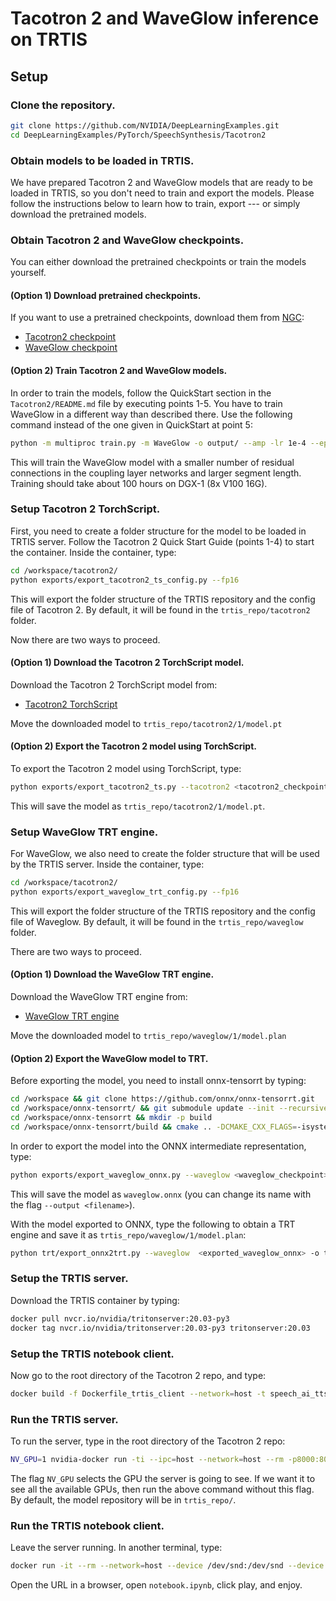 
# Tacotron 2 and WaveGlow inference on TRTIS

## Setup

### Clone the repository.
```bash
git clone https://github.com/NVIDIA/DeepLearningExamples.git
cd DeepLearningExamples/PyTorch/SpeechSynthesis/Tacotron2
```

### Obtain models to be loaded in TRTIS.

We have prepared Tacotron 2 and WaveGlow models that are ready to be loaded in TRTIS,
so you don't need to train and export the models. Please follow the instructions 
below to learn how to train, export --- or simply download the pretrained models. 

### Obtain Tacotron 2 and WaveGlow checkpoints.

You can either download the pretrained checkpoints or train the models yourself.

#### (Option 1) Download pretrained checkpoints.

If you want to use a pretrained checkpoints, download them from [NGC](https://ngc.nvidia.com/catalog/models):

- [Tacotron2 checkpoint](https://ngc.nvidia.com/models/nvidia:tacotron2pyt_fp16)
- [WaveGlow checkpoint](https://ngc.nvidia.com/models/nvidia:waveglow256pyt_fp16)


#### (Option 2) Train Tacotron 2 and WaveGlow models.

In order to train the models, follow the QuickStart section in the `Tacotron2/README.md`
file by executing points 1-5. You have to train WaveGlow in a different way than described there. Use
the following command instead of the one given in QuickStart at point 5:

```bash
python -m multiproc train.py -m WaveGlow -o output/ --amp -lr 1e-4 --epochs 2001 --wn-channels 256 -bs 12 --segment-length 16000 --weight-decay 0 --grad-clip-thresh 65504.0 --cudnn-benchmark --cudnn-enabled --log-file output/nvlog.json
```

This will train the WaveGlow model with a smaller number of residual connections
in the coupling layer networks and larger segment length. Training should take 
about 100 hours on DGX-1 (8x V100 16G).

### Setup Tacotron 2 TorchScript.

First, you need to create a folder structure for the model to be loaded in TRTIS server.
Follow the Tacotron 2 Quick Start Guide (points 1-4) to start the container.
Inside the container, type:
```bash
cd /workspace/tacotron2/
python exports/export_tacotron2_ts_config.py --fp16
```

This will export the folder structure of the TRTIS repository and the config file of Tacotron 2. 
By default, it will be found in the `trtis_repo/tacotron2` folder.

Now there are two ways to proceed.

#### (Option 1) Download the Tacotron 2 TorchScript model.

Download the Tacotron 2 TorchScript model from:
- [Tacotron2 TorchScript](https://ngc.nvidia.com/models/nvidia:tacotron2pyt_jit_fp16)

Move the downloaded model to `trtis_repo/tacotron2/1/model.pt`

#### (Option 2) Export the Tacotron 2 model using TorchScript.

To export the Tacotron 2 model using TorchScript, type:
```bash
python exports/export_tacotron2_ts.py --tacotron2 <tacotron2_checkpoint> -o trtis_repo/tacotron2/1/model.pt --fp16
```

This will save the model as ``trtis_repo/tacotron2/1/model.pt``.

### Setup WaveGlow TRT engine.

For WaveGlow, we also need to create the folder structure that will be used by the TRTIS server. 
Inside the container, type:
```bash
cd /workspace/tacotron2/
python exports/export_waveglow_trt_config.py --fp16
```

This will export the folder structure of the TRTIS repository and the config file of Waveglow. 
By default, it will be found in the `trtis_repo/waveglow` folder.

There are two ways to proceed. 

#### (Option 1) Download the WaveGlow TRT engine.

Download the WaveGlow TRT engine from:
- [WaveGlow TRT engine](https://ngc.nvidia.com/models/nvidia:waveglow256pyt_trt_fp16)

Move the downloaded model to `trtis_repo/waveglow/1/model.plan`

#### (Option 2) Export the WaveGlow model to TRT.

Before exporting the model, you need to install onnx-tensorrt by typing:
```bash
cd /workspace && git clone https://github.com/onnx/onnx-tensorrt.git
cd /workspace/onnx-tensorrt/ && git submodule update --init --recursive
cd /workspace/onnx-tensorrt && mkdir -p build
cd /workspace/onnx-tensorrt/build && cmake .. -DCMAKE_CXX_FLAGS=-isystem\ /usr/local/cuda/include && make -j12 && make install
```

In order to export the model into the ONNX intermediate representation, type:

```bash
python exports/export_waveglow_onnx.py --waveglow <waveglow_checkpoint> --wn-channels 256 --fp16 --output ./output
```

This will save the model as `waveglow.onnx` (you can change its name with the flag `--output <filename>`).

With the model exported to ONNX, type the following to obtain a TRT engine and save it as `trtis_repo/waveglow/1/model.plan`:

```bash
python trt/export_onnx2trt.py --waveglow  <exported_waveglow_onnx> -o trtis_repo/waveglow/1/ --fp16
```

### Setup the TRTIS server.

Download the TRTIS container by typing:
```bash
docker pull nvcr.io/nvidia/tritonserver:20.03-py3
docker tag nvcr.io/nvidia/tritonserver:20.03-py3 tritonserver:20.03
```

### Setup the TRTIS notebook client.

Now go to the root directory of the Tacotron 2 repo, and type: 

```bash
docker build -f Dockerfile_trtis_client --network=host -t speech_ai_tts_only:demo .
```

### Run the TRTIS server.

To run the server, type in the root directory of the Tacotron 2 repo:
```bash
NV_GPU=1 nvidia-docker run -ti --ipc=host --network=host --rm -p8000:8000 -p8001:8001 -v $PWD/trtis_repo/:/models tritonserver:20.03 trtserver --model-store=/models --log-verbose 1
```

The flag `NV_GPU` selects the GPU the server is going to see. If we want it to see all the available GPUs, then run the above command without this flag.
By default, the model repository will be in `trtis_repo/`.

### Run the TRTIS notebook client.

Leave the server running. In another terminal, type:
```bash
docker run -it --rm --network=host --device /dev/snd:/dev/snd --device /dev/usb:/dev/usb speech_ai_tts_only:demo bash ./run_this.sh
```

Open the URL in a browser, open `notebook.ipynb`, click play, and enjoy.

